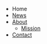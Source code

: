 <!-- _navbar.md -->
* Home
* [News](news.md)
* [About](about.md)
  * [Mission](mission.md)
* [Contact](contact.md)
